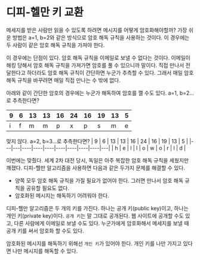 # 디피-헬만 키 교환

메세지를 받은 사람만 읽을 수 있도록 하려면 메시지를 어떻게 암호화해야할까?
가장 쉬운 방법은 a=1, b=2와 같은 방식으로 암호 해독 규칙을 사용하는 것이다.
이 경우에는 두 사람이 같은 암호 해독 규칙을 가져야 한다.

이 경우에는 단점이 있다.
암호 해독 규칙을 이메일로 보낼 수 없다는 것이다.
이메일이 해킹 당해서 암호 해독 규칙을 가져가면 암호를 풀 수 있으니까 말이다.
직접 만나서 전달한다고 하더라도 암호 해독 규칙이 간단하면 누군가 추측할 수 있다.
그래서 매일 암호 해독 규칙을 바꾸려면 매일 직접 만나는 수 밖에 없다.

아래와 같이 간단한 암호의 경우에는 누군가 해독하여 암호를 깰 수도 있다.
a=1, b=2...로 추측한다면?

| 9 | 6 | 13 | 13 | 16 | 24 | 16 | 19 | 13 | 5 |
|---|---|----|----|----|----|----|----|----|---|
| i | f | m  | m  | p  | x  | p  | s  | m  | e |

맞지 않다.
a=2, b=3...로 추측한다면?
| 9 | 6 | 13 | 13 | 16 | 24 | 16 | 19 | 13 | 5 |
|---|---|----|----|----|----|----|----|----|---|
| h | e | l  | l  | o  | w  | o  | r  | l  | d |

이번에는 맞췄다.
세계 2차 대전 당시, 독일은 아주 복잡한 암호 해독 규칙을 세웠지만 깨졌다.
디피-헬만 알고리즘을 사용하면 다음과 같은 두가지 문제를 해결할 수 있다.

* 양쪽 모두 암호 해독 규칙을 가질 필요가 없어야 한다. 그러면 만나서 암호 해독 규칙을 공유할 필요도 없다.
* 암호화된 메시지는 해독하기 어려워야 한다.

디피-헬만 알고리즘은 두 개의 키를 가진다.
하나는 공개 키(public key)이고, 하나는 개인 키(private key)이다.
`공개 키`는 말 그대로 공개된다.
웹 사이트에 공개할 수도 있고, 다른 사람에게 이메일로 보낼 수도 있다.
누군가에게 암호화해서 메세지를 보낼 때 공개 키를 써서 암호화 할 수도 있다.

암호화된 메시지를 해독하기 위해선 `개인 키`가 있어야 한다.
개인 키를 나만 가지고 있다면 나만 메시지를 해독할 수 있다.
